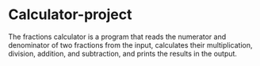 # Calculator-project
The fractions calculator is a program that reads the numerator and denominator of two fractions from the input, calculates their multiplication, division, addition, and subtraction, and prints the results in the output.
